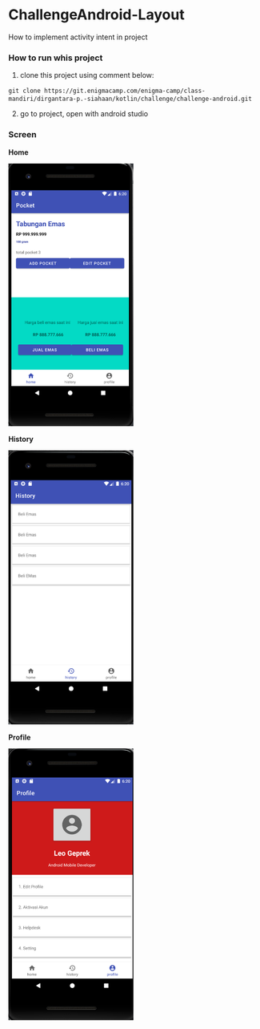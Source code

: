 # ChallengeAndroid-Layout
How to implement activity intent in project

### How to run whis project
1. clone this project using comment below:
```clone
git clone https://git.enigmacamp.com/enigma-camp/class-mandiri/dirgantara-p.-siahaan/kotlin/challenge/challenge-android.git
```
2. go to project, open with android studio


### Screen
<p align="col">
    <p align="col"> 
    <p><strong>Home</p>
    <img src="/image-screen/nav-home.png" width="250" title="hover text">
    </p>
        <p align="col"> 
        <p><strong>History</p>
    <img src="/image-screen/nav-history.png" width="250" title="hover text">
    </p>
    <p align="col"> 
    <p><strong>Profile</p>
    <img src="/image-screen/nav-profile.png" width="250" title="hover text">
    </p>
</p>


